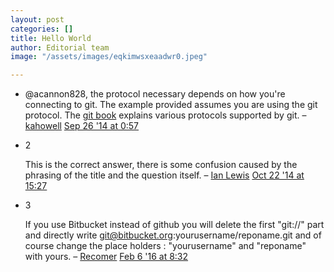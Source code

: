 ```yaml
---
layout: post
categories: []
title: Hello World
author: Editorial team
image: "/assets/images/eqkimwsxeaadwr0.jpeg"

---
```

* @acannon828, the protocol necessary depends on how you're connecting to git. The example provided assumes you are using the git protocol. The [git book](http://git-scm.com/book/en/Git-on-the-Server-The-Protocols) explains various protocols supported by git. – [kahowell](https://stackoverflow.com/users/1881136/kahowell "18,270 reputation") [Sep 26 '14 at 0:57](https://stackoverflow.com/questions/16330404/git-how-to-remove-remote-origin-from-git-repo#comment40810090_16330439)
* 2

  This is the correct answer, there is some confusion caused by the phrasing of the title and the question itself. – [Ian Lewis](https://stackoverflow.com/users/217696/ian-lewis "1,261 reputation") [Oct 22 '14 at 15:27](https://stackoverflow.com/questions/16330404/git-how-to-remove-remote-origin-from-git-repo#comment41652367_16330439)
* 3

  If you use Bitbucket instead of github you will delete the first "git://" part and directly write git@bitbucket.org:yourusername/reponame.git and of course change the place holders : "yourusername" and "reponame" with yours. – [Recomer](https://stackoverflow.com/users/4282841/recomer "160 reputation") [Feb 6 '16 at 8:32](https://stackoverflow.com/questions/16330404/git-how-to-remove-remote-origin-from-git-repo#comment58192162_16330439)